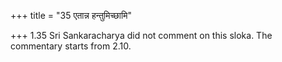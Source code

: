 +++
title = "35 एतान्न हन्तुमिच्छामि"

+++
1.35 Sri Sankaracharya did not comment on this sloka. The commentary
starts from 2.10.
